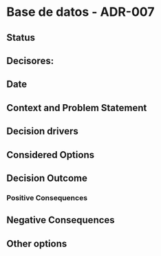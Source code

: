 # Base de datos - ADR-007

## Status

## Decisores:


## Date


## Context and Problem Statement


## Decision drivers


## Considered Options

## Decision Outcome

### Positive Consequences

## Negative Consequences

## Other options